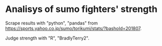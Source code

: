 # Analisys of sumo fighters' strength

Scrape results with "python", "pandas" from https://sports.yahoo.co.jp/sumo/torikumi/stats/?bashoId=201807.

Judge strength with "R", "BradlyTerry2".
